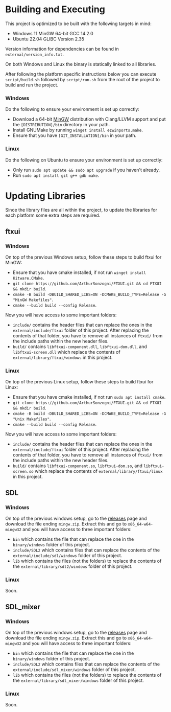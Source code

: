 # Building and Executing
This project is optimized to be built with the following targets in mind:
- Windows 11 MinGW 64-bit GCC 14.2.0
- Ubuntu 22.04 GLIBC Version 2.35

Version information for dependencies can be found in `external/version_info.txt`.

On both Windows and Linux the binary is statically linked to all libraries.

After following the platform specific instructions below you can execute `script/build.sh` followed by `script/run.sh`
from the root of the project to build and run the project.

### Windows
Do the following to ensure your environment is set up correctly:
- Download a 64-bit [MinGW](https://winlibs.com/) distribution with Clang/LLVM support and put the `[DISTRIBUTION]/bin`
  directory in your path.
- Install GNUMake by running `winget install ezwinports.make`.
- Ensure that you have `[GIT_INSTALLATION]/bin` in your path.

### Linux
Do the following on Ubuntu to ensure your environment is set up correctly:
- Only run `sudo apt update && sudo apt upgrade` if you haven't already.
- Run `sudo apt install git g++ gdb make`.

# Updating Libraries
Since the library files are all within the project, to update the libraries for each platform some extra steps are
required.

## ftxui
### Windows
On top of the previous Windows setup, follow these steps to build ftxui for MinGW:
- Ensure that you have cmake installed, if not run `winget install Kitware.CMake`.
- `git clone https://github.com/ArthurSonzogni/FTXUI.git && cd FTXUI && mkdir build`.
- `cmake -B build -DBUILD_SHARED_LIBS=ON -DCMAKE_BUILD_TYPE=Release -G "MinGW Makefiles"`.
- `cmake --build build --config Release`.

Now you will have access to some important folders:
- `include/` contains the header files that can replace the ones in the `external/include/ftxui` folder of this project.
  After replacing the contents of that folder, you have to remove all instances of `ftxui/` from the include paths
  within the new header files.
- `build/` contains `libftxui-component.dll`, `libftxui-dom.dll`, and `libftxui-screen.dll` which replace the contents
  of `external/library/ftxui/windows` in this project.

### Linux
On top of the previous Linux setup, follow these steps to build ftxui for Linux:
- Ensure that you have cmake installed, if not run `sudo apt install cmake`.
- `git clone https://github.com/ArthurSonzogni/FTXUI.git && cd FTXUI && mkdir build`.
- `cmake -B build -DBUILD_SHARED_LIBS=ON -DCMAKE_BUILD_TYPE=Release -G "Unix Makefiles"`.
- `cmake --build build --config Release`.

Now you will have access to some important folders:
- `include/` contains the header files that can replace the ones in the `external/include/ftxui` folder of this project.
  After replacing the contents of that folder, you have to remove all instances of `ftxui/` from the include paths
  within the new header files.
- `build/` contains `libftxui-component.so`, `libftxui-dom.so`, and `libftxui-screen.so` which replace the contents of
  `external/library/ftxui/linux` in this project.

## SDL
### Windows
On top of the previous windows setup, go to the [releases](https://github.com/libsdl-org/SDL/releases) page and download
the file ending `mingw.zip`. Extract this and go to `x86_64-w64-mingw32` and you will have access to three important
folders:
- `bin` which contains the file that can replace the one in the `binary/windows` folder of this project.
- `include/SDL2` which contains files that can replace the contents of the `external/include/sdl/windows` folder of this
  project.
- `lib` which contains the files (not the folders) to replace the contents of the `external/library/sdl2/windows` folder
  of this project.

### Linux
Soon.

## SDL_mixer
### Windows
On top of the previous windows setup, go to the [releases](https://github.com/libsdl-org/SDL_mixer/releases) page and
download the file ending `mingw.zip`. Extract this and go to `x86_64-w64-mingw32` and you will have access to three
important folders:
- `bin` which contains the file that can replace the one in the `binary/windows` folder of this project.
- `include/SDL2` which contains files that can replace the contents of the `external/include/sdl_mixer/windows` folder of
  this project.
- `lib` which contains the files (not the folders) to replace the contents of the `external/library/sdl_mixer/windows`
  folder of this project.

### Linux
Soon.
